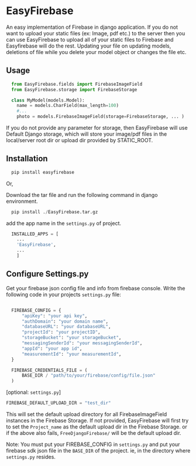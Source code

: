 # EasyFirebase

An easy implementation of Firebase in django application.
If you do not want to upload your static files (ex: Image, pdf etc.) to the server then you can use EasyFirebase to upload all of your static files to Firebase and Easyfirebase will do the rest. Updating your file on updating models, deletions of file while you delete your model object or changes the file etc.

## Usage

```python
  from EasyFirebase.fields import FirebaseImageField
  from EasyFirebase.storage import FirebaseStorage

  class MyModel(models.Model):
    name = models.CharField(max_length=100)
    #...
    photo = models.FirebaseImageField(storage=FirebaseStorage, ... )
```

If you do not provide any parameter for storage, then EasyFirebase will use Default Django storage, which will store your image/pdf files in the local/server root dir or upload dir provided by STATIC_ROOT.

## Installation

```python
  pip install easyfirebase
```

Or,

Download the tar file and run the following command in django environment.

```python
  pip install ./EasyFirebase.tar.gz
```

add the app name in the `settings.py` of project.

```python
  INSTALLED_APPS = [
    ...
    'EasyFirebase',
    ...
    ]
```

## Configure Settings.py

Get your firebase json config file and info from firebase console. Write the following code in your projects `settings.py` file:

```python

  FIREBASE_CONFIG = {
      "apiKey": "your api key",
      "authDomain": "your domain name",
      "databaseURL": "your databaseURL",
      "projectId": "your projectID",
      "storageBucket": "your storageBucket",
      "messagingSenderId": "your messagingSenderId",
      "appId": "your app id",
      "measurementId": "your measurementId",
  }

  FIREBASE_CREDENTIALS_FILE = (
      BASE_DIR / "path/to/your/firebase/config/file.json"
  )
```

[optional: `settings.py`]

```python
FIREBASE_DEFAULT_UPLOAD_DIR = "test_dir"
```

This will set the default upload directory for all FirebaseImageField instances in the Firebase Storage. If not provided, EasyFirebase will first try to set the `Project_name` as the default upload dir in the Firebase Storage.
or if the above also fails, `FreeDjangoFirebase/` will be the default upload dir.

Note: You must put your FIREBASE_CONFIG in `settings.py` and put your firebase sdk json file in the `BASE_DIR` of the project. ie, in the directory where `settings.py` resides.
